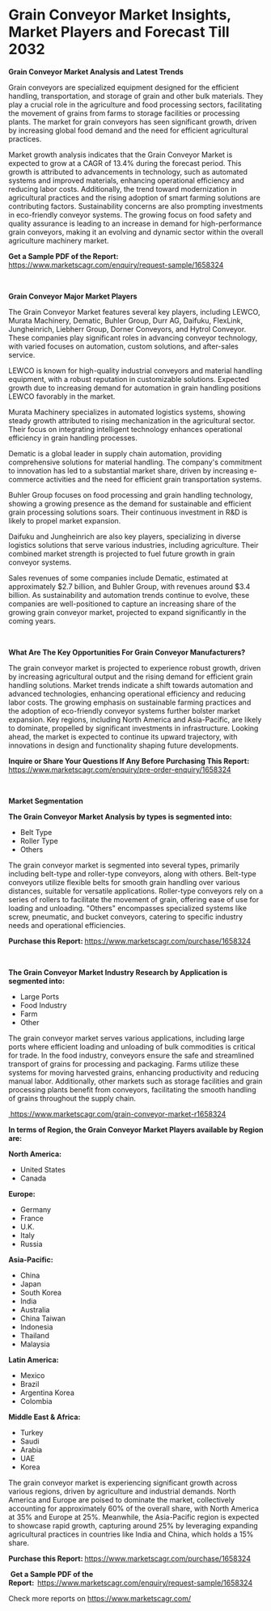 <p><h1>Grain Conveyor Market Insights, Market Players and Forecast Till 2032</h1></p><p><strong>Grain Conveyor Market Analysis and Latest Trends</strong></p>
<p><p>Grain conveyors are specialized equipment designed for the efficient handling, transportation, and storage of grain and other bulk materials. They play a crucial role in the agriculture and food processing sectors, facilitating the movement of grains from farms to storage facilities or processing plants. The market for grain conveyors has seen significant growth, driven by increasing global food demand and the need for efficient agricultural practices.</p><p>Market growth analysis indicates that the Grain Conveyor Market is expected to grow at a CAGR of 13.4% during the forecast period. This growth is attributed to advancements in technology, such as automated systems and improved materials, enhancing operational efficiency and reducing labor costs. Additionally, the trend toward modernization in agricultural practices and the rising adoption of smart farming solutions are contributing factors. Sustainability concerns are also prompting investments in eco-friendly conveyor systems. The growing focus on food safety and quality assurance is leading to an increase in demand for high-performance grain conveyors, making it an evolving and dynamic sector within the overall agriculture machinery market.</p></p>
<p><strong>Get a Sample PDF of the Report:&nbsp;</strong> <a href="https://www.marketscagr.com/enquiry/request-sample/1658324?utm_campaign=2236&utm_medium=2&utm_source=Github&utm_content=ia&utm_term=17022025&utm_id=grain-conveyor">https://www.marketscagr.com/enquiry/request-sample/1658324</a></p>
<p>&nbsp;</p>
<p><strong>Grain Conveyor Major Market Players</strong></p>
<p><p>The Grain Conveyor Market features several key players, including LEWCO, Murata Machinery, Dematic, Buhler Group, Durr AG, Daifuku, FlexLink, Jungheinrich, Liebherr Group, Dorner Conveyors, and Hytrol Conveyor. These companies play significant roles in advancing conveyor technology, with varied focuses on automation, custom solutions, and after-sales service.</p><p>LEWCO is known for high-quality industrial conveyors and material handling equipment, with a robust reputation in customizable solutions. Expected growth due to increasing demand for automation in grain handling positions LEWCO favorably in the market.</p><p>Murata Machinery specializes in automated logistics systems, showing steady growth attributed to rising mechanization in the agricultural sector. Their focus on integrating intelligent technology enhances operational efficiency in grain handling processes.</p><p>Dematic is a global leader in supply chain automation, providing comprehensive solutions for material handling. The company's commitment to innovation has led to a substantial market share, driven by increasing e-commerce activities and the need for efficient grain transportation systems.</p><p>Buhler Group focuses on food processing and grain handling technology, showing a growing presence as the demand for sustainable and efficient grain processing solutions soars. Their continuous investment in R&D is likely to propel market expansion.</p><p>Daifuku and Jungheinrich are also key players, specializing in diverse logistics solutions that serve various industries, including agriculture. Their combined market strength is projected to fuel future growth in grain conveyor systems.</p><p>Sales revenues of some companies include Dematic, estimated at approximately $2.7 billion, and Buhler Group, with revenues around $3.4 billion. As sustainability and automation trends continue to evolve, these companies are well-positioned to capture an increasing share of the growing grain conveyor market, projected to expand significantly in the coming years.</p></p>
<p>&nbsp;</p>
<p><strong>What Are The Key Opportunities For Grain Conveyor Manufacturers?</strong></p>
<p><p>The grain conveyor market is projected to experience robust growth, driven by increasing agricultural output and the rising demand for efficient grain handling solutions. Market trends indicate a shift towards automation and advanced technologies, enhancing operational efficiency and reducing labor costs. The growing emphasis on sustainable farming practices and the adoption of eco-friendly conveyor systems further bolster market expansion. Key regions, including North America and Asia-Pacific, are likely to dominate, propelled by significant investments in infrastructure. Looking ahead, the market is expected to continue its upward trajectory, with innovations in design and functionality shaping future developments.</p></p>
<p><strong>Inquire or Share Your Questions If Any Before Purchasing This Report:</strong> <a href="https://www.marketscagr.com/enquiry/pre-order-enquiry/1658324?utm_campaign=2236&utm_medium=2&utm_source=Github&utm_content=ia&utm_term=17022025&utm_id=grain-conveyor">https://www.marketscagr.com/enquiry/pre-order-enquiry/1658324</a></p>
<p>&nbsp;</p>
<p><strong>Market Segmentation</strong></p>
<p><strong>The Grain Conveyor Market Analysis by types is segmented into:</strong></p>
<p><ul><li>Belt Type</li><li>Roller Type</li><li>Others</li></ul></p>
<p><p>The grain conveyor market is segmented into several types, primarily including belt-type and roller-type conveyors, along with others. Belt-type conveyors utilize flexible belts for smooth grain handling over various distances, suitable for versatile applications. Roller-type conveyors rely on a series of rollers to facilitate the movement of grain, offering ease of use for loading and unloading. "Others" encompasses specialized systems like screw, pneumatic, and bucket conveyors, catering to specific industry needs and operational efficiencies.</p></p>
<p><strong>Purchase this Report:&nbsp;</strong><a href="https://www.marketscagr.com/purchase/1658324?utm_campaign=2236&utm_medium=2&utm_source=Github&utm_content=ia&utm_term=17022025&utm_id=grain-conveyor">https://www.marketscagr.com/purchase/1658324</a></p>
<p>&nbsp;</p>
<p><strong>The Grain Conveyor Market Industry Research by Application is segmented into:</strong></p>
<p><ul><li>Large Ports</li><li>Food Industry</li><li>Farm</li><li>Other</li></ul></p>
<p><p>The grain conveyor market serves various applications, including large ports where efficient loading and unloading of bulk commodities is critical for trade. In the food industry, conveyors ensure the safe and streamlined transport of grains for processing and packaging. Farms utilize these systems for moving harvested grains, enhancing productivity and reducing manual labor. Additionally, other markets such as storage facilities and grain processing plants benefit from conveyors, facilitating the smooth handling of grains throughout the supply chain.</p></p>
<p><a href="https://www.marketscagr.com/grain-conveyor-market-r1658324?utm_campaign=2236&utm_medium=2&utm_source=Github&utm_content=ia&utm_term=17022025&utm_id=grain-conveyor">&nbsp;https://www.marketscagr.com/grain-conveyor-market-r1658324</a></p>
<p><strong>In terms of Region, the Grain Conveyor Market Players available by Region are:</strong></p>
<p>
    <p> <strong> North America: </strong>
        <ul>
            <li>United States</li>
            <li>Canada</li>
        </ul>
        </p> 
    <p> <strong> Europe: </strong>
        <ul>
            <li>Germany</li>
            <li>France</li>
            <li>U.K.</li>
            <li>Italy</li>
            <li>Russia</li>
        </ul>
        </p> 
    <p> <strong> Asia-Pacific: </strong>
        <ul>
            <li>China</li>
            <li>Japan</li>
            <li>South Korea</li>
            <li>India</li>
            <li>Australia</li>
            <li>China Taiwan</li>
            <li>Indonesia</li>
            <li>Thailand</li>
            <li>Malaysia</li>
        </ul>
        </p> 
    <p> <strong> Latin America: </strong>
        <ul>
            <li>Mexico</li>
            <li>Brazil</li>
            <li>Argentina Korea</li>
            <li>Colombia</li>
        </ul>
        </p> 
    <p> <strong> Middle East & Africa: </strong>
        <ul>
            <li>Turkey</li>
            <li>Saudi</li>
            <li>Arabia</li>
            <li>UAE</li>
            <li>Korea</li>
        </ul>
    </p>
    </p>
<p><p>The grain conveyor market is experiencing significant growth across various regions, driven by agriculture and industrial demands. North America and Europe are poised to dominate the market, collectively accounting for approximately 60% of the overall share, with North America at 35% and Europe at 25%. Meanwhile, the Asia-Pacific region is expected to showcase rapid growth, capturing around 25% by leveraging expanding agricultural practices in countries like India and China, which holds a 15% share.</p></p>
<p><strong>Purchase this Report: </strong><a href="https://www.marketscagr.com/purchase/1658324?utm_campaign=2236&utm_medium=2&utm_source=Github&utm_content=ia&utm_term=17022025&utm_id=grain-conveyor">https://www.marketscagr.com/purchase/1658324</a></p>
<p>&nbsp;<strong>Get a Sample PDF of the Report:&nbsp;&nbsp;</strong><a href="https://www.marketscagr.com/enquiry/request-sample/1658324?utm_campaign=2236&utm_medium=2&utm_source=Github&utm_content=ia&utm_term=17022025&utm_id=grain-conveyor">https://www.marketscagr.com/enquiry/request-sample/1658324</a></p>
<p><strong></strong></p>
<p>Check more reports on <a href="https://www.marketscagr.com/?utm_campaign=2236&utm_medium=2&utm_source=Github&utm_content=ia&utm_term=17022025&utm_id=grain-conveyor">https://www.marketscagr.com/</a></p>